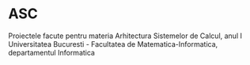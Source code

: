 # ASC
Proiectele facute pentru materia Arhitectura Sistemelor de Calcul, anul I Universitatea Bucuresti - Facultatea de Matematica-Informatica,
departamentul Informatica
